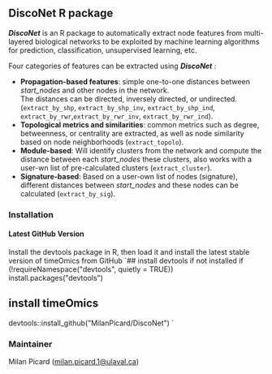 ## DiscoNet R package

***DiscoNet*** is an R package to automatically extract node features from multi-layered biological networks to be exploited by machine learning algorithms for prediction, classification, unsupervised learning, etc.


Four categories of features can be extracted using  ***DiscoNet*** :  

 * **Propagation-based features**: simple one-to-one distances between *start_nodes* and other nodes in the network.  
The distances can be directed, inversely directed, or undirected. (`extract_by_shp`, `extract_by_shp_inv`, `extract_by_shp_ind`, `extract_by_rwr`,`extract_by_rwr_inv`, `extract_by_rwr_ind`).  
 * **Topological metrics and similarities**: common metrics such as degree, betweenness, or centrality are extracted, as well as node similarity based on node neighborhoods (`extract_topolo`).  
 * **Module-based**: Will identify clusters from the network and compute the distance between each *start_nodes* these clusters, also works with a user-wn list of pre-calculated clusters (`extract_cluster`).  
 * **Signature-based**: Based on a user-own list of nodes (signature), different distances between *start_nodes* and these nodes can be calculated 
 (`extract_by_sig`).  

### Installation
#### Latest GitHub Version
Install the devtools package in R, then load it and install the latest stable version of timeOmics from GitHub
`## install devtools if not installed
if (!requireNamespace("devtools", quietly = TRUE))
    install.packages("devtools")
## install timeOmics
devtools::install_github("MilanPicard/DiscoNet")
`

### Maintainer
Milan Picard (milan.picard.1@ulaval.ca)
